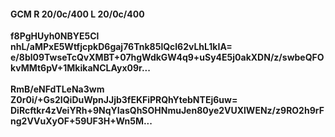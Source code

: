 #### GCM R 20/0c/400 L 20/0c/400
**f8PgHUyh0NBYE5Cl**<br/>**nhL/aMPxE5WtfjcpkD6gaj76Tnk85lQcl62vLhL1kIA=**<br/>**e/8bl09TwseTcQvXMBT+07hgWdkGW4q9+uSy4E5j0akXDN/z/swbeQFOkvMMt6pV+1MkikaNCLAyx09r...**<br/><br/>
**RmB/eNFdTLeNa3wm**<br/>**Z0r0i/+Gs2IQiDuWpnJJjb3fEKFiPRQhYtebNTEj6uw=**<br/>**DiRcftkr4zVeiYRh+9NqYIasQhSOHNmuJen80ye2VUXlWENz/z9RO2h9rFng2VVuXyOF+59UF3H+Wn5M...**